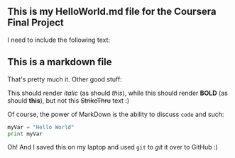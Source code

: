 This is my HelloWorld.md file for the Coursera Final Project
------------------------------------------------------------

I need to include the following text:

## This is a markdown file

That's pretty much it. Other good stuff:

This should render *italic* (as should _this_), while this should render **BOLD** (as should __this__), but not this ~~StrikeThru~~ text :)

Of course, the power of MarkDown is the ability to discuss `code` and such:

```python
myVar = "Hello World"
print myVar
```

Oh! And I saved this on my laptop and used `git` to *git* it over to GitHub :)

